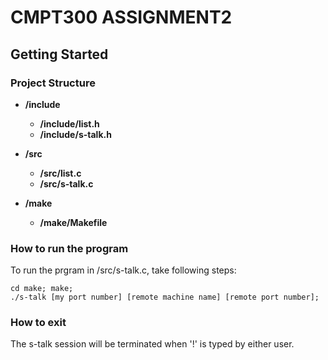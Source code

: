 # CMPT300 ASSIGNMENT2

## Getting Started
### Project Structure
* **/include**
	* **/include/list.h**
    * **/include/s-talk.h**

* **/src**
	* **/src/list.c**
	* **/src/s-talk.c**

* **/make**
	* **/make/Makefile**

### How to run the program
To run the prgram in /src/s-talk.c, take following steps:

```
cd make; make;
./s-talk [my port number] [remote machine name] [remote port number];
```

### How to exit
The s-talk session will be terminated when '!' is typed by either user.